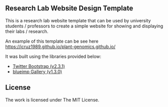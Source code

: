 
## Research Lab Website Design Template

This is a research lab website template that can be used by university students / professors to create a simple website for showing and displaying their labs / research. 

An example of this template can be see here https://icruz1989.github.io/plant-genomics.github.io/

It was built using the libraries provided below:

- [Twitter Bootstrap (v2.3.1)](https://github.com/twbs/bootstrap)
- [blueimp Gallery (v1.3.0)](https://github.com/blueimp/Gallery)

## License

The work is licensed under The MIT License.
